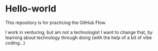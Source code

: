 # Hello-world
This repository is for practicing the GitHub Flow

I work in venturing, but am not a technologist
I want to change that, by learning about technology through doing (with the help of a bit of vibe coding...)
